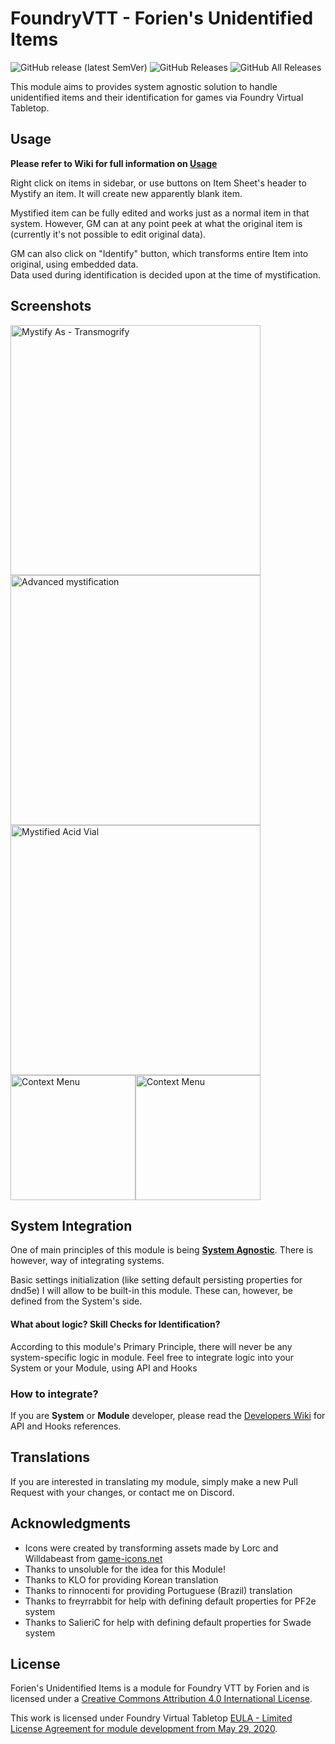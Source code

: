 # FoundryVTT - Forien's Unidentified Items
![GitHub release (latest SemVer)](https://img.shields.io/github/v/release/mclemente/foundryvtt-forien-unidentified-items?style=for-the-badge) 
![GitHub Releases](https://img.shields.io/github/downloads/mclemente/foundryvtt-forien-unidentified-items/latest/total?style=for-the-badge) 
![GitHub All Releases](https://img.shields.io/github/downloads/mclemente/foundryvtt-forien-unidentified-items/total?style=for-the-badge&label=Downloads+total)  

This module aims to provides system agnostic solution to handle unidentified items and their identification for games via Foundry Virtual Tabletop.

## Usage

**Please refer to Wiki for full information on [Usage](https://github.com/Forien/foundryvtt-forien-unidentified-items/wiki#usage)**  

Right click on items in sidebar, or use buttons on Item Sheet's header to Mystify an item. It will create new apparently blank item.

Mystified item can be fully edited and works just as a normal item in that system. However, GM can at any point peek at what the original item is (currently it's not possible to edit original data).

GM can also click on "Identify" button, which transforms entire Item into original, using embedded data.  
Data used during identification is decided upon at the time of mystification.

## Screenshots 

<img src="https://i.gyazo.com/1c440fd3a3d4867d3c96fcd3bd2cb585.png" alt="Mystify As - Transmogrify" width=400/><img src="https://i.gyazo.com/ee294dbe6fb2eeefe25c51ac9825b58f.png" alt="Advanced mystification" width=400/><br/><img src="https://i.gyazo.com/f862aa34e373c4c7f1e47adfb27e5bf6.png" alt="Mystified Acid Vial" width=400/><img src="https://i.gyazo.com/9a8e32db257136af9fa728c57e05201b.png" alt="Context Menu" width=200/><img src="https://i.gyazo.com/c8d75fc3c6f205655f3eb14e59f661bb.png" alt="Context Menu" width=200/>

## System Integration
One of main principles of this module is being [**System Agnostic**](https://github.com/Forien/foundryvtt-forien-unidentified-items/wiki#1-completely-system-agnostic). There is however, way of integrating systems.

Basic settings initialization (like setting default persisting properties for dnd5e) I will allow to be built-in this module. These can, however, be defined from the System's side.

#### What about logic? Skill Checks for Identification?

According to this module's Primary Principle, there will never be any system-specific logic in module. Feel free to integrate logic into your System or your Module, using API and Hooks

### How to integrate?

If you are **System** or **Module** developer, please read the [Developers Wiki](https://github.com/Forien/foundryvtt-forien-unidentified-items/wiki/Developers) for API and Hooks references.

## Translations

If you are interested in translating my module, simply make a new Pull Request with your changes, or contact me on Discord.

## Acknowledgments

* Icons were created by transforming assets made by Lorc and Willdabeast from [game-icons.net](https://game-icons.net/)
* Thanks to unsoluble for the idea for this Module!
* Thanks to KLO for providing Korean translation
* Thanks to rinnocenti for providing Portuguese (Brazil) translation
* Thanks to freyrrabbit for help with defining default properties for PF2e system
* Thanks to SalieriC for help with defining default properties for Swade system

## License

Forien's Unidentified Items is a module for Foundry VTT by Forien and is licensed under a [Creative Commons Attribution 4.0 International License](http://creativecommons.org/licenses/by/4.0/).

This work is licensed under Foundry Virtual Tabletop [EULA - Limited License Agreement for module development from May 29, 2020](https://foundryvtt.com/article/license/).
